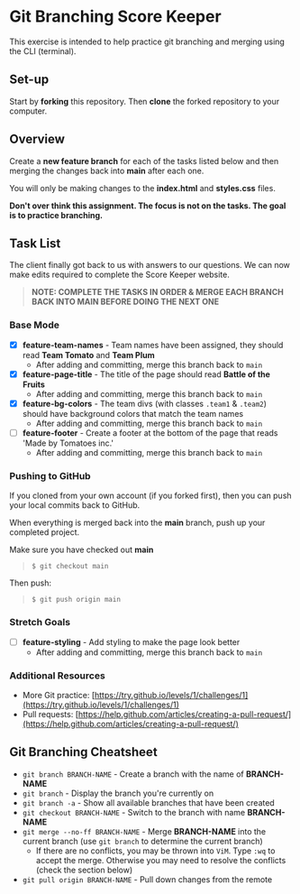 # Git Branching Score Keeper

This exercise is intended to help practice git branching and merging using the CLI (terminal).

## Set-up

Start by **forking** this repository. Then **clone** the forked repository to your computer. 


## Overview

Create a **new feature branch** for each of the tasks listed below and then merging the changes back into **main** after each one. 

You will only be making changes to the **index.html** and **styles.css** files. 

**Don't over think this assignment. The focus is not on the tasks. The goal is to practice branching.**


## Task List

The client finally got back to us with answers to our questions. We can now make edits required to complete the Score Keeper website.

> **NOTE: COMPLETE THE TASKS IN ORDER & MERGE EACH BRANCH BACK INTO MAIN BEFORE DOING THE NEXT ONE**

### Base Mode

- [X] **feature-team-names** - Team names have been assigned, they should read **Team Tomato** and **Team Plum**
   - After adding and committing, merge this branch back to `main`
- [X] **feature-page-title** - The title of the page should read **Battle of the Fruits**
   - After adding and committing, merge this branch back to `main`
- [X] **feature-bg-colors** - The team divs (with classes `.team1` & `.team2`) should have background colors that match the team names
   - After adding and committing, merge this branch back to `main`
- [ ] **feature-footer** - Create a footer at the bottom of the page that reads 'Made by Tomatoes inc.'
   - After adding and committing, merge this branch back to `main`

### Pushing to GitHub

If you cloned from your own account (if you forked first), then you can push your local commits back to GitHub. 

When everything is merged back into the **main** branch, push up your completed project. 

Make sure you have checked out **main**

> `$ git checkout main`

Then push:

> `$ git push origin main`


### Stretch Goals

- [ ] **feature-styling** - Add styling to make the page look better
   - After adding and committing, merge this branch back to `main`

### Additional Resources

- More Git practice: [https://try.github.io/levels/1/challenges/1](https://try.github.io/levels/1/challenges/1)
- Pull requests: [https://help.github.com/articles/creating-a-pull-request/](https://help.github.com/articles/creating-a-pull-request/)


## Git Branching Cheatsheet

- `git branch BRANCH-NAME` - Create a branch with the name of **BRANCH-NAME**
- `git branch` - Display the branch you're currently on
- `git branch -a` - Show all available branches that have been created
- `git checkout BRANCH-NAME` - Switch to the branch with name **BRANCH-NAME**
- `git merge --no-ff BRANCH-NAME` - Merge **BRANCH-NAME** into the current branch (use `git branch` to determine the current branch)
   - If there are no conflicts, you may be thrown into `ViM`. Type `:wq` to accept the merge. Otherwise you may need to resolve the conflicts (check the section below)
- `git pull origin BRANCH-NAME` - Pull down changes from the remote
